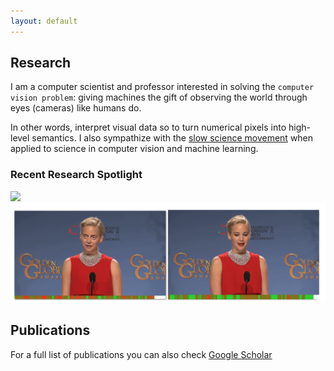```yaml
---
layout: default
---
```


## Research <a name="research"></a>
I am a computer scientist and professor interested in solving the `computer vision problem`: giving machines the gift of observing the world through eyes (cameras) like humans do. 

In other words, interpret visual data so to turn numerical pixels into high-level semantics. I also sympathize with the [slow science movement](http://slow-science.org) when applied to science in computer vision and machine learning.

### Recent Research Spotlight
<a href="projects/structure_via_consensus"><img src="https://iacopomasi.github.io/projects/structure_via_consensus/imgs/teaser.png"></a>
<a href="projects/dfd"><img src="projects/dfd/images/logo.png"></a>

## Publications
For a full list of publications you can also check [Google Scholar](https://scholar.google.com/citations?user=t4zrDEAAAAAJ&hl=en)

[//]: # 
<script src="https://bibbase.org/show?bib=https://dblp.org/pid/99/8617.bib&jsonp=1"></script>
